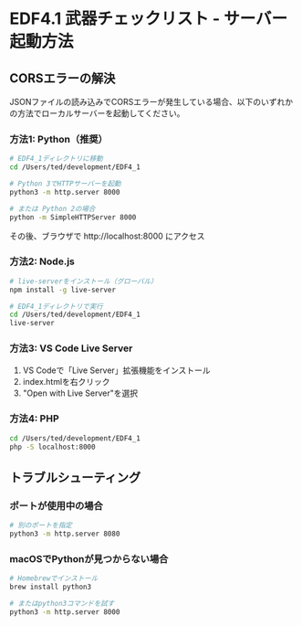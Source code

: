 # EDF4.1 武器チェックリスト - サーバー起動方法

## CORSエラーの解決

JSONファイルの読み込みでCORSエラーが発生している場合、以下のいずれかの方法でローカルサーバーを起動してください。

### 方法1: Python（推奨）

```bash
# EDF4_1ディレクトリに移動
cd /Users/ted/development/EDF4_1

# Python 3でHTTPサーバーを起動
python3 -m http.server 8000

# または Python 2の場合
python -m SimpleHTTPServer 8000
```

その後、ブラウザで http://localhost:8000 にアクセス

### 方法2: Node.js

```bash
# live-serverをインストール（グローバル）
npm install -g live-server

# EDF4_1ディレクトリで実行
cd /Users/ted/development/EDF4_1
live-server
```

### 方法3: VS Code Live Server

1. VS Codeで「Live Server」拡張機能をインストール
2. index.htmlを右クリック
3. "Open with Live Server"を選択

### 方法4: PHP

```bash
cd /Users/ted/development/EDF4_1
php -S localhost:8000
```

## トラブルシューティング

### ポートが使用中の場合
```bash
# 別のポートを指定
python3 -m http.server 8080
```

### macOSでPythonが見つからない場合
```bash
# Homebrewでインストール
brew install python3

# またはpython3コマンドを試す
python3 -m http.server 8000
```